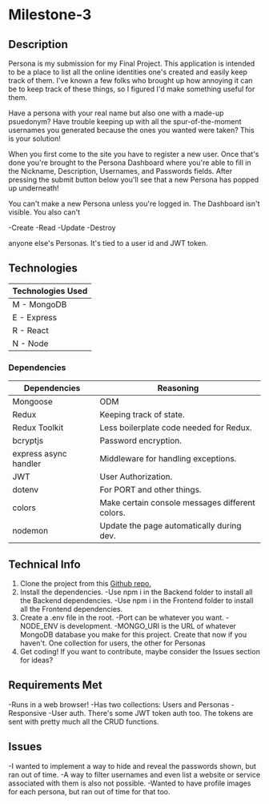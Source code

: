 # Milestone-3

## Description

Persona is my submission for my Final Project. This application is intended to be a place to list all the online identities one's created and easily keep track of them. I've known a few folks who brought up how annoying it can be to keep track of these things, so I figured I'd make something useful for them.

Have a persona with your real name but also one with a made-up psuedonym? Have trouble keeping up with all the spur-of-the-moment usernames you generated because the ones you wanted were taken? This is your solution!

When you first come to the site you have to register a new user. Once that's done you're brought to the Persona Dashboard where you're able to fill in the Nickname, Description, Usernames, and Passwords fields. After pressing the submit button below you'll see that a new Persona has popped up underneath!

You can't make a new Persona unless you're logged in. The Dashboard isn't visible. You also can't

-Create
-Read
-Update
-Destroy

anyone else's Personas. It's tied to a user id and JWT token.

## Technologies

| Technologies Used |
| ----------------- |
| M - MongoDB       |
| E - Express       |
| R - React         |
| N - Node          |

### Dependencies

| Dependencies          | Reasoning                                       |
| --------------------- | ----------------------------------------------- |
| Mongoose              | ODM                                             |
| Redux                 | Keeping track of state.                         |
| Redux Toolkit         | Less boilerplate code needed for Redux.         |
| bcryptjs              | Password encryption.                            |
| express async handler | Middleware for handling exceptions.             |
| JWT                   | User Authorization.                             |
| dotenv                | For PORT and other things.                      |
| colors                | Make certain console messages different colors. |
| nodemon               | Update the page automatically during dev.       |

## Technical Info

1. Clone the project from this [Github repo.](https://github.com/Pandaphone/Milestone-3)
2. Install the dependencies.
   -Use npm i in the Backend folder to install all the Backend dependencies.
   -Use npm i in the Frontend folder to install all the Frontend dependencies.
3. Create a .env file in the root.
   -Port can be whatever you want.
   -NODE_ENV is development.
   -MONGO_URI is the URL of whatever MongoDB database you make for this project. Create that now if you haven't. One collection for users, the other for Personas
4. Get coding! If you want to contribute, maybe consider the Issues section for ideas?

## Requirements Met

-Runs in a web browser!
-Has two collections: Users and Personas
-Responsive
-User auth. There's some JWT token auth too. The tokens are sent with pretty much all the CRUD functions.

## Issues

-I wanted to implement a way to hide and reveal the passwords shown, but ran out of time.
-A way to filter usernames and even list a website or service associated with them is also not possible.
-Wanted to have profile images for each persona, but ran out of time for that too.
